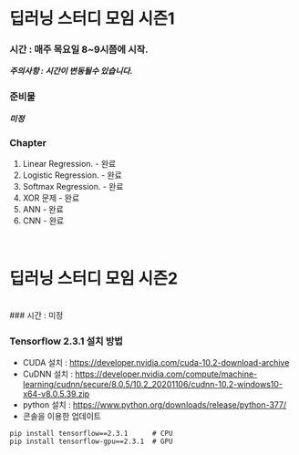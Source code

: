 # 딥러닝 스터디 모임 시즌1

###  시간 : 매주 목요일 8~9시쯤에 시작.
 ***주의사항 : 시간이 변동될수 있습니다.*** <br/>
 
###  준비물 
 ***미정*** <br/>

###  Chapter 
1. Linear Regression. - 완료
2. Logistic Regression. - 완료
3. Softmax Regression. - 완료
4. XOR 문제 - 완료
5. ANN - 완료
6. CNN - 완료

<br/>

# 딥러닝 스터디 모임 시즌2
<br/>
###  시간 : 미정
<br/>

###  Tensorflow 2.3.1 설치 방법
* CUDA 설치 : https://developer.nvidia.com/cuda-10.2-download-archive
* CuDNN 설치 : https://developer.nvidia.com/compute/machine-learning/cudnn/secure/8.0.5/10.2_20201106/cudnn-10.2-windows10-x64-v8.0.5.39.zip
* python 설치 : https://www.python.org/downloads/release/python-377/
* 콘솔을 이용한 업데이트 
```console
pip install tensorflow==2.3.1      # CPU
pip install tensorflow-gpu==2.3.1  # GPU
```

<br/>

